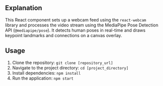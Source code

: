 ## Explanation
This React component sets up a webcam feed using the `react-webcam` library and processes the video stream using the MediaPipe Pose Detection API (`@mediapipe/pose`). It detects human poses in real-time and draws keypoint landmarks and connections on a canvas overlay.

## Usage
1. Clone the repository: `git clone [repository_url]`
2. Navigate to the project directory: `cd [project_directory]`
3. Install dependencies: `npm install`
4. Run the application: `npm start`
